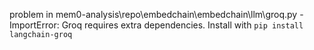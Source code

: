 problem in mem0-analysis\repo\embedchain\embedchain\llm\groq.py - ImportError: Groq requires extra dependencies. Install with `pip install langchain-groq`

